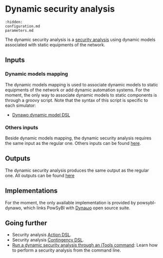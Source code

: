 # Dynamic security analysis

```{toctree}
:hidden:
configuration.md
parameters.md
```

The dynamic security analysis is a [security analysis](../security/index.md) using dynamic models associated with static equipments of the network.

## Inputs

### Dynamic models mapping
The dynamic models mapping is used to associate dynamic models to static equipments of the network or add dynamic automation systems.
For the moment, the only way to associate dynamic models to static components is through a groovy script. Note that the syntax of this script is specific to each simulator:
- [Dynawo dynamic model DSL](TODO)

### Others inputs
Beside dynamic models mapping, the dynamic security analysis requires the same input as the regular one. Others inputs can be found [here](../security/index.md#inputs).

## Outputs
The dynamic security analysis produces the same output as the regular one. All outputs can be found [here](../security/index.md#outputs)

## Implementations
For the moment, the only available implementation is provided by powsybl-dynawo, which links PowSyBl with [Dynaωo](http://dynawo.org) open source suite.

## Going further
- Security analysis [Action DSL](../security/action-dsl.md).
- Security analysis [Contingency DSL](../security/action-dsl.md).
- [Run a dynamic security analysis through an iTools command](../../user/itools/dynamic-security-analysis.md): Learn how to perform a security analysis from the command line. 
